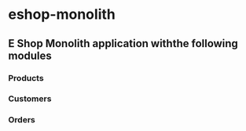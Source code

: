 # eshop-monolith

## E Shop Monolith application withthe following modules
### Products
### Customers
### Orders

